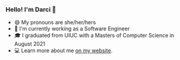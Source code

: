 ### Hello! I'm Darci 👋

- 😄 My pronouns are she/her/hers
- 🥨 I'm currently working as a Software Engineer
- 🎓 I graduated from UIUC with a Masters of Computer Science in August 2021
- 💻 Learn more about me [on my website](https://www.darcipeoples.com). 
